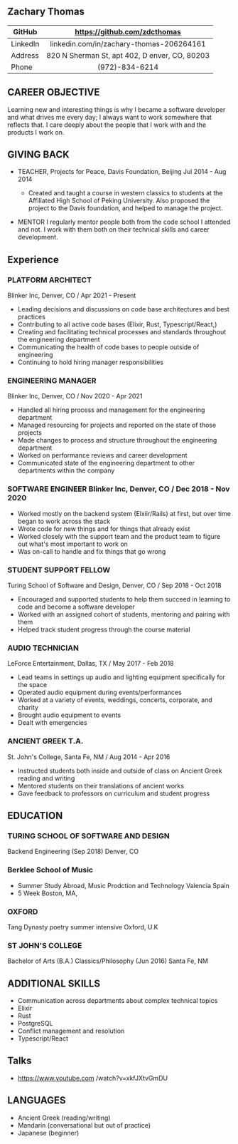 Zachary Thomas
----------------

| GitHub   | https://github.com/zdcthomas                  |
| ---      | :---:                                         |
| LinkedIn | linkedin.com/in/zachary-thomas-206264161      |
| Address  | 820 N Sherman St, apt 402, D enver, CO, 80203 |
| Phone    | (972)-834-6214                                |

## CAREER OBJECTIVE
Learning new and interesting things is why I became a software developer and
what drives me every day; I always want to work somewhere that reflects that. I
care deeply about the people that I work with and the products I work on.

## GIVING BACK
* TEACHER,
  Projects for Peace, Davis Foundation, Beijing Jul 2014 - Aug 2014
  * Created and taught a course in western classics to students at the Affiliated High School of Peking University. Also proposed the project to the Davis foundation, and helped to manage the project.

* MENTOR
  I regularly mentor people both from the code school I attended and not. I
  work with them both on their technical skills and career development.

## Experience
### PLATFORM ARCHITECT
Blinker Inc, Denver, CO / Apr 2021 - Present
* Leading decisions and discussions on code base architectures and best
  practices
* Contributing to all active code bases (Elixir, Rust, Typescript/React,)
* Creating and facilitating technical processes and standards throughout the
  engineering department
* Communicating the health of code bases to people outside of engineering
* Continuing to hold hiring manager responsibilities

### ENGINEERING MANAGER
Blinker Inc, Denver, CO / Nov 2020 - Apr 2021
* Handled all hiring process and management for the engineering department
* Managed resourcing for projects and reported on the state of those projects
* Made changes to process and structure throughout the engineering department
* Worked on performance reviews and career development
* Communicated state of the engineering department to other departments within
  the company

### SOFTWARE ENGINEER Blinker Inc, Denver, CO / Dec 2018 - Nov 2020
* Worked mostly on the backend system (Elxiir/Rails) at first, but over time
  began to work across the stack
* Wrote code for new things and for things that already exist
* Worked closely with the support team and the product team to figure out
  what's most important to work on
* Was on-call to handle and fix things that go wrong

### STUDENT SUPPORT FELLOW
Turing School of Software and Design, Denver, CO / Sep 2018 - Oct 2018
* Encouraged and supported students to help them succeed in learning to code and become a software developer
* Worked with an assigned cohort of students, mentoring and pairing with them
* Helped track student progress through the course material

### AUDIO TECHNICIAN
LeForce Entertainment, Dallas, TX / May 2017 - Feb 2018
* Lead teams in settings up audio and lighting equipment specifically for the space
* Operated audio equipment during events/performances
* Worked at a variety of events, weddings, concerts, corporate, and charity
* Brought audio equipment to events
* Dealt with emergencies

### ANCIENT GREEK T.A.
St. John's College, Santa Fe, NM / Aug 2014 - Apr 2016
* Instructed students both inside and outside of class on Ancient Greek reading and writing
* Mentored students on their translations of ancient works
* Gave feedback to professors on curriculum and student progress

## EDUCATION
### TURING SCHOOL OF SOFTWARE AND DESIGN
  Backend Engineering (Sep 2018)
  Denver, CO

### Berklee School of Music
  * Summer Study Abroad, Music Prodction and Technology
    Valencia Spain
  * 5 Week
    Boston, MA,

### OXFORD
  Tang Dynasty poetry summer intensive
  Oxford, U.K

### ST JOHN'S COLLEGE
  Bachelor of Arts (B.A.) Classics/Philosophy (Jun 2016)
  Santa Fe, NM

## ADDITIONAL SKILLS
* Communication across departments about complex technical topics
* Elixir
* Rust
* PostgreSQL
* Conflict management and resolution
* Typescript/React

## Talks
* https://www.youtube.com /watch?v=xkfJXtvGmDU

## LANGUAGES
* Ancient Greek (reading/writing)
* Mandarin (conversational but out of practice)
* Japanese (beginner)
